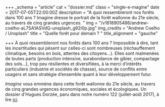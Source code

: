 +++
_schema = "article"
cat = "dossier.md"
class = "single-e-magine"
date = 2017-07-05T22:00:00Z
description = "A quoi ressembleront nos forêts dans 100 ans ? Imagine dresse le portrait de la forêt wallonne du 21e siècle, au travers de cinq grandes urgences. "
img = "/v1618905486/andrew-coelho-aL7SA1ASVdQ-unsplash_g92i0p.jpg"
img_credits = "Andrew Coelho / Unsplash"
title = "Quelle forêt pour demain ? "
title_alignment = "gauche"

+++
A quoi ressembleront nos forêts dans 100 ans ? Impossible à dire, tant les incertitudes qui pèsent sur celles-ci sont nombreuses (réchauffement climatique, besoins en bois, attentes des citoyens…). Elles sont malmenées de toutes parts (production intensive, surabondance de gibier, compactage des sols…), trop peu résilientes et diversifiées, à la merci d’intérêts particuliers (industrie et sociétés de chasse), source de conflits entre usagers et sans stratégie d’ensemble quant à leur développement futur.

_Imagine_ vous emmène dans cette forêt wallonne du 21e siècle, au travers de cinq grandes urgences économiques, sociales et écologiques. Un dossier d'Hugues Dorzée, paru dans notre numéro 122 (juillet-août 2017), à lire [ici](https://kiosque.imagine-magazine.com/wp-content/uploads/2021/04/122_quelle-foret-pour-demain.pdf).